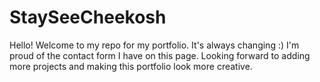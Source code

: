 # StaySeeCheekosh

Hello! Welcome to my repo for my portfolio. It's always changing :) I'm proud of the contact form I have on this page. Looking forward to adding more projects and making this portfolio look more creative. 